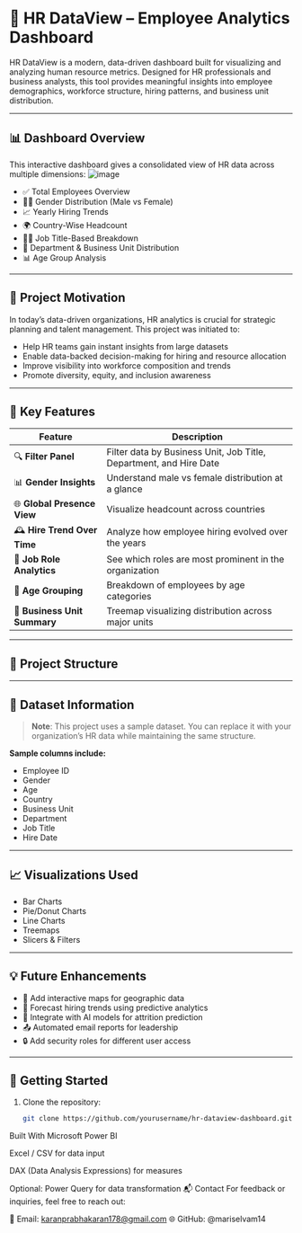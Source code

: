 # 💼 HR DataView – Employee Analytics Dashboard

HR DataView is a modern, data-driven dashboard built for visualizing and analyzing human resource metrics. Designed for HR professionals and business analysts, this tool provides meaningful insights into employee demographics, workforce structure, hiring patterns, and business unit distribution.

---

## 📊 Dashboard Overview

This interactive dashboard gives a consolidated view of HR data across multiple dimensions:
![image](https://github.com/user-attachments/assets/8ebca66c-853a-45d6-b2a8-e844879c3dd0)

- ✅ Total Employees Overview
- 👩‍💼 Gender Distribution (Male vs Female)
- 📈 Yearly Hiring Trends
- 🌍 Country-Wise Headcount
- 👨‍🔧 Job Title-Based Breakdown
- 🏢 Department & Business Unit Distribution
- 📊 Age Group Analysis

---

## 🎯 Project Motivation

In today’s data-driven organizations, HR analytics is crucial for strategic planning and talent management. This project was initiated to:

- Help HR teams gain instant insights from large datasets
- Enable data-backed decision-making for hiring and resource allocation
- Improve visibility into workforce composition and trends
- Promote diversity, equity, and inclusion awareness

---

## 🧩 Key Features

| Feature                        | Description |
|-------------------------------|-------------|
| 🔍 **Filter Panel**           | Filter data by Business Unit, Job Title, Department, and Hire Date |
| 📊 **Gender Insights**        | Understand male vs female distribution at a glance |
| 🌐 **Global Presence View**   | Visualize headcount across countries |
| 🕰️ **Hire Trend Over Time**  | Analyze how employee hiring evolved over the years |
| 💼 **Job Role Analytics**     | See which roles are most prominent in the organization |
| 🧓 **Age Grouping**           | Breakdown of employees by age categories |
| 📂 **Business Unit Summary**  | Treemap visualizing distribution across major units |

---

## 📁 Project Structure


---

## 🧪 Dataset Information

> **Note**: This project uses a sample dataset. You can replace it with your organization’s HR data while maintaining the same structure.

**Sample columns include:**
- Employee ID
- Gender
- Age
- Country
- Business Unit
- Department
- Job Title
- Hire Date

---

## 📈 Visualizations Used

- Bar Charts
- Pie/Donut Charts
- Line Charts
- Treemaps
- Slicers & Filters

---

## 💡 Future Enhancements

- 📍 Add interactive maps for geographic data
- 📅 Forecast hiring trends using predictive analytics
- 🧠 Integrate with AI models for attrition prediction
- 📤 Automated email reports for leadership
- 🔒 Add security roles for different user access

---

## 🚀 Getting Started

1. Clone the repository:
   ```bash
   git clone https://github.com/yourusername/hr-dataview-dashboard.git
Built With
Microsoft Power BI

Excel / CSV for data input

DAX (Data Analysis Expressions) for measures

Optional: Power Query for data transformation
📬 Contact
For feedback or inquiries, feel free to reach out:

📧 Email: karanprabhakaran178@gmail.com
🌐 GitHub: @mariselvam14
